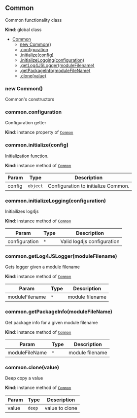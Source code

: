 <a name="Common"></a>

## Common

Common functionality class

**Kind**: global class

- [Common](#Common)
  - [new Common()](#new_Common_new)
  - [.configuration](#Common+configuration)
  - [.initialize(config)](#Common+initialize)
  - [.initializeLogging(configuration)](#Common+initializeLogging)
  - [.getLog4JSLogger(moduleFilename)](#Common+getLog4JSLogger)
  - [.getPackageInfo(moduleFileName)](#Common+getPackageInfo)
  - [.clone(value)](#Common+clone)

<a name="new_Common_new"></a>

### new Common()

Common's constructors

<a name="Common+configuration"></a>

### common.configuration

Configuration getter

**Kind**: instance property of [<code>Common</code>](#Common)  
<a name="Common+initialize"></a>

### common.initialize(config)

Initialization function.

**Kind**: instance method of [<code>Common</code>](#Common)

| Param  | Type                | Description                         |
| ------ | ------------------- | ----------------------------------- |
| config | <code>object</code> | Configuration to initialize Common. |

<a name="Common+initializeLogging"></a>

### common.initializeLogging(configuration)

Initiailizes log4js

**Kind**: instance method of [<code>Common</code>](#Common)

| Param         | Type            | Description                |
| ------------- | --------------- | -------------------------- |
| configuration | <code>\*</code> | Valid log4js configuration |

<a name="Common+getLog4JSLogger"></a>

### common.getLog4JSLogger(moduleFilename)

Gets logger given a module filename

**Kind**: instance method of [<code>Common</code>](#Common)

| Param          | Type            | Description     |
| -------------- | --------------- | --------------- |
| moduleFilename | <code>\*</code> | module filename |

<a name="Common+getPackageInfo"></a>

### common.getPackageInfo(moduleFileName)

Get package info for a given module filename

**Kind**: instance method of [<code>Common</code>](#Common)

| Param          | Type            | Description     |
| -------------- | --------------- | --------------- |
| moduleFileName | <code>\*</code> | module filename |

<a name="Common+clone"></a>

### common.clone(value)

Deep copy a value

**Kind**: instance method of [<code>Common</code>](#Common)

| Param | Type              | Description    |
| ----- | ----------------- | -------------- |
| value | <code>deep</code> | value to clone |
